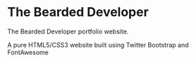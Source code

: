 The Bearded Developer
===========================

The Bearded Developer portfolio website.

A pure HTML5/CSS3 website built using Twitter Bootstrap and FontAwesome
